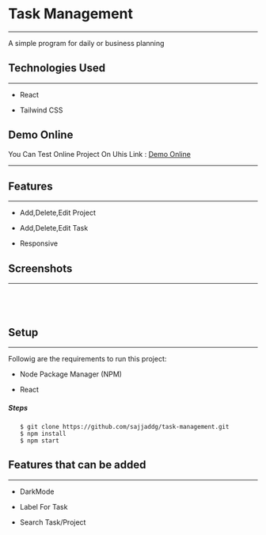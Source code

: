 
<h1>Task Management</h1>
<hr><p>A simple program for daily or business planning</p><h2>Technologies Used</h2>
<hr><ul>
<li>React</li>
</ul><ul>
<li>Tailwind CSS</li>
</ul><h2>Demo Online</h2>

You Can Test Online Project On Uhis Link : [Demo Online](https://sajjaddg.github.io/task-management/ "Demo Online")
<hr><ul>
</ul><h2>Features</h2>
<hr><ul>
<li>Add,Delete,Edit Project</li>
</ul><ul>
<li>Add,Delete,Edit Task</li>
</ul><ul>
<li>Responsive</li>
</ul><h2>Screenshots</h2>
<hr><p><img src="https://i.postimg.cc/ZqwmX0bx/Screenshot1.png" alt=""></p><p><img src="https://i.postimg.cc/kDPPWbsq/Screenshot2.png" alt=""></p><p><img src="https://i.postimg.cc/ZYGWwsDK/Screenshot3.png" alt=""></p><p><img src="https://i.postimg.cc/G2NChNsB/Screenshot5.png" alt=""></p><h2>Setup</h2>
<hr><p>Followig are the requirements to run this project:</p>
<ul>
<li>
<p>Node Package Manager (NPM)</p>
</li>
<li>
<p>React</p>
</li>
</ul><h5>Steps</h5><ul>

```
$ git clone https://github.com/sajjaddg/task-management.git
$ npm install
$ npm start
```

</ul><h2>Features that can be added</h2>
<hr><ul>
<li>DarkMode</li>
</ul><ul>
<li>Label For Task</li>
</ul><ul>
<li>Search Task/Project</li>
</ul>
